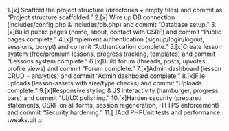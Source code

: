1.[x] Scaffold the project structure (directories + empty files) and commit as “Project structure scaffolded.”
2.[x] Wire up DB connection (includes/config.php & includes/db.php) and commit “Database setup.”
3.[x]Build public pages (home, about, contact with CSRF) and commit “Public pages complete.”
4.[x]Implement authentication (signup/login/logout, sessions, bcrypt) and commit “Authentication complete.”
5.[x]Create lesson system (free/premium lessons, progress tracking, templates) and commit “Lessons system complete.”
6.[x]Build forum (threads, posts, upvotes, profile views) and commit “Forum complete.”
7.[x]Admin dashboard (lesson CRUD + analytics) and commit “Admin dashboard complete.”
8.[x]File uploads (lesson-assets with size/type checks) and commit “Uploads complete.”
9.[x]Responsive styling & JS interactivity (hamburger, progress bars) and commit “UI/UX polishing.”
10.[x]Harden security (prepared statements, CSRF on all forms, session regeneration, HTTPS enforcement) and commit “Security hardening.”
11.[ ]Add PHPUnit tests and performance tweaks.git p